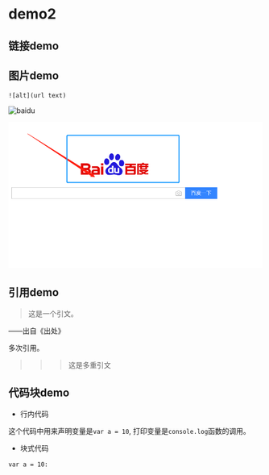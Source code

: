# demo2


## 链接demo



## 图片demo

    ![alt](url text)
![baidu](https://www.baidu.com/img/bd_logo1.png "百度网站")

![](images/01.png)

## 引用demo
> 这是一个引文。
  
——出自《出处》  

多次引用。  

>>> 这是多重引文  




## 代码块demo  
- 行内代码  

这个代码中用来声明变量是`var a = 10`, 打印变量是`console.log`函数的调用。  





- 块式代码  

```
var a = 10:  
```